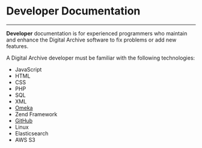 # Developer Documentation

---

**Developer** documentation is for experienced programmers who maintain and enhance the Digital Archive software
to fix problems or add new features.

A Digital Archive developer must be familiar with the following technologies:

- JavaScript
- HTML 
- CSS
- PHP
- SQL
- XML
- [Omeka](dev-omeka.md)
- Zend Framework
- [GitHub](dev-github.md)
- Linux
- Elasticsearch
- AWS S3



